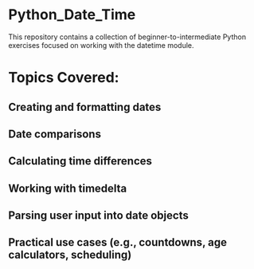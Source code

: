 # Python_Date_Time
This repository contains a collection of beginner-to-intermediate Python exercises focused on working with the datetime module. 

# Topics Covered:
## Creating and formatting dates

## Date comparisons

## Calculating time differences

## Working with timedelta

## Parsing user input into date objects

## Practical use cases (e.g., countdowns, age calculators, scheduling)
